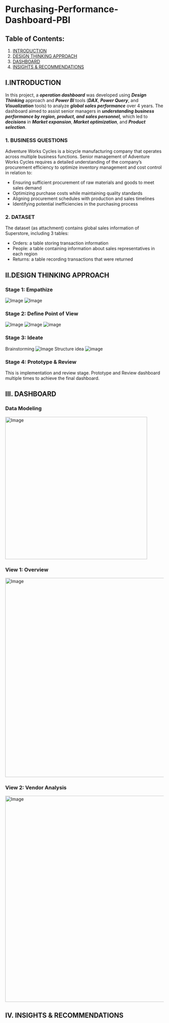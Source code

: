 # Purchasing-Performance-Dashboard-PBI

## Table of Contents:
1. [INTRODUCTION](#data)
2. [DESIGN THINKING APPROACH](#d_thinking)
3. [DASHBOARD](#dashboard)
4. [INSIGHTS & RECOMMENDATIONS](#insight)

<div id='data'/>

## **I.INTRODUCTION**
In this project, a _**operation dashboard**_ was developed using _**Design Thinking**_ approach and _**Power BI**_ tools (**_DAX_**, **_Power Query_**, and **_Visualization_** tools) to analyze **_global sales performance_** over 4 years. The dashboard aimed to assist senior managers in **_understanding business performance by region, product, and sales personnel,_** which led to **_decisions_** in **_Market expansion_**, **_Market optimization_**, and **_Product selection_**.

### **1. BUSINESS QUESTIONS**
Adventure Works Cycles is a bicycle manufacturing company that operates across multiple business functions. Senior management of Adventure Works Cycles requires a detailed understanding of the company’s procurement efficiency to optimize inventory management and cost control in relation to:

- Ensuring sufficient procurement of raw materials and goods to meet sales demand
- Optimizing purchase costs while maintaining quality standards
- Aligning procurement schedules with production and sales timelines
- Identifying potential inefficiencies in the purchasing process

### **2. DATASET**
The dataset (as attachment) contains global sales information of Superstore, including 3 tables:
- Orders: a table storing transaction information
- People: a table containing information about sales representatives in each region
- Returns: a table recording transactions that were returned

<div id='d_thinking'/>
  
## **II.DESIGN THINKING APPROACH**
### Stage 1: Empathize
![Image](https://github.com/user-attachments/assets/90789b12-1a54-4c3b-bc51-fe8e8692db68)
![Image](https://github.com/user-attachments/assets/dcdfa52b-43e9-4f37-9c45-efb81eeff9c2)

### Stage 2: Define Point of View
![Image](https://github.com/user-attachments/assets/8f2c30fe-9a4d-4059-a7b2-5cf7a698d8c2)
![Image](https://github.com/user-attachments/assets/61ec22da-a5d8-48c0-b0d4-272184a97b45)
![image](https://github.com/user-attachments/assets/c07b1b4b-cdc8-4100-8c81-8d8b6accc9d6)


### Stage 3: Ideate
Brainstorming
![Image](https://github.com/user-attachments/assets/9b67405c-4bb5-4554-b48d-243b07069622)
Structure idea
![image](https://github.com/user-attachments/assets/46152ba2-b8eb-4485-86bc-f479e9c8d899)

### Stage 4: Prototype & Review
This is implementation and review stage. Prototype and Review dashboard multiple times to achieve the final dashboard.

<div id='dashboard'/>
  
## **III. DASHBOARD**
### **Data Modeling**
<img width="451" alt="Image" src="https://github.com/user-attachments/assets/3519aa05-6645-43db-8768-e28d952cbf40" />

### **View 1: Overview**
<img width="631" alt="Image" src="https://github.com/user-attachments/assets/5b73ce56-84fa-43fa-b8c9-6c71f6550e95" />

### **View 2: Vendor Analysis**
<img width="653" alt="Image" src="https://github.com/user-attachments/assets/a365829b-e380-4e2f-9f41-60d84657d300" />

<div id='insight'/>
  
## **IV. INSIGHTS & RECOMMENDATIONS**



